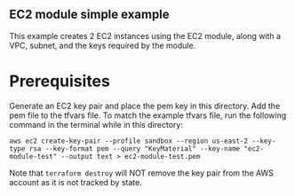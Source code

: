 ## EC2 module simple example

This example creates 2 EC2 instances using the EC2 module, along with a VPC, subnet, and the keys required by the module.

# Prerequisites

Generate an EC2 key pair and place the pem key in this directory. Add the pem file to the tfvars file. To match the example tfvars file, run the following command in the terminal while in this directory:

`aws ec2 create-key-pair --profile sandbox --region us-east-2 --key-type rsa --key-format pem --query "KeyMaterial" --key-name "ec2-module-test" --output text > ec2-module-test.pem`

Note that `terraform destroy` will NOT remove the key pair from the AWS account as it is not tracked by state.